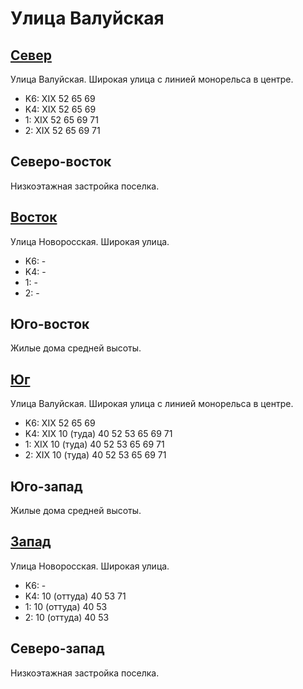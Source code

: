 # Улица Валуйская

## [Север](./10405055.md)

Улица Валуйская.
Широкая улица с линией монорельса в центре.

* K6:   XIX
        52  65  69
* K4:   XIX
        52  65  69
* 1:    XIX
        52  65  69  71
* 2:    XIX
        52  65  69  71

## Северо-восток

Низкоэтажная застройка поселка.

## [Восток](./10410060.md)

Улица Новоросская.
Широкая улица.

* K6:   -
* K4:   -
* 1:    -
* 2:    -

## Юго-восток

Жилые дома средней высоты.

## [Юг](./10400070.md)

Улица Валуйская.
Широкая улица с линией монорельса в центре.

* K6:   XIX
        52  65  69
* K4:   XIX
        10 (туда)   40  52  53  65  69  71
* 1:    XIX
        10 (туда)   40  52  53  65  69  71
* 2:    XIX
        10 (туда)   40  52  53  65  69  71

## Юго-запад

Жилые дома средней высоты.

## [Запад](./10395060.md)

Улица Новоросская.
Широкая улица.

* K6:   -
* K4:   10 (оттуда) 40  53  71
* 1:    10 (оттуда) 40  53
* 2:    10 (оттуда) 40  53

## Северо-запад

Низкоэтажная застройка поселка.
